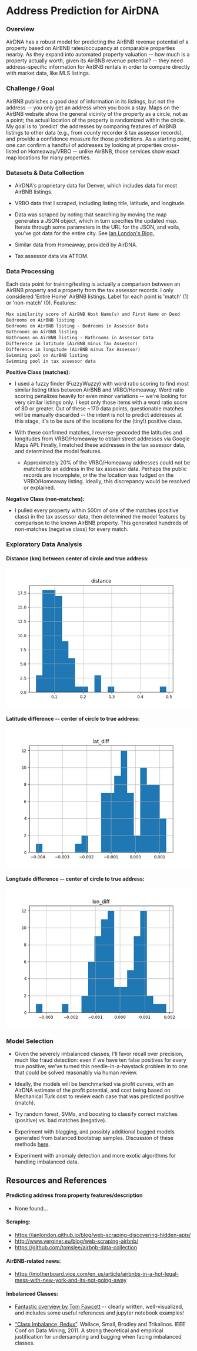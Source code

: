 # Address Prediction for AirDNA

### Overview
AirDNA has a robust model for predicting the AirBNB revenue potential of a property based on AirBNB rates/occupancy at comparable properties nearby.  As they expand into automated property valuation -- how much is a property actually worth, given its AirBNB revenue potential? -- they need address-specific information for AirBNB rentals in order to compare directly with market data, like MLS listings.

### Challenge / Goal
AirBNB publishes a good deal of information in its listings, but not the address -- you only get an address when you book a stay.  Maps on the AirBNB website show the general vicinity of the property as a circle, not as a point; the actual location of the property is randomized within the circle.  My goal is to 'predict' the addresses by comparing features of AirBNB listings to other data (e.g., from county recorder & tax assessor records), and provide a confidence measure for those predictions.  As a starting point, one can confirm a handful of addresses by looking at properties cross-listed on Homeaway/VRBO -- unlike AirBNB, those services show exact map locations for many properties.

### Datasets & Data Collection
* AirDNA's proprietary data for Denver, which includes data for most AirBNB listings.
* VRBO data that I scraped, including listing title, latitude, and longitude.

 * Data was scraped by noting that searching by moving the map generates a JSON object, which in turn specifies the updated map.  Iterate through some parameters in the URL for the JSON, and voila, you've got data for the entire city.  See [Ian London's Blog.](https://ianlondon.github.io/blog/web-scraping-discovering-hidden-apis/)


* Similar data from Homeaway, provided by AirDNA.
* Tax assessor data via ATTOM.

### Data Processing
Each data point for training/testing is actually a comparison between an AirBNB property and a property from the tax assessor records.  I only considered 'Entire Home' AirBNB listings.  Label for each point is 'match' (1) or 'non-match' (0).  Features:
```
Max similarity score of AirBNB Host Name(s) and First Name on Deed
Bedrooms on AirBNB listing
Bedrooms on AirBNB listing - Bedrooms in Assessor Data
Bathrooms on AirBNB listing
Bathrooms on AirBNB listing - Bathrooms in Assessor Data
Difference in latitude (AirBNB minus Tax Assessor)
Difference in longitude (AirBNB minus Tax Assessor)
Swimming pool on AirBNB listing
Swimming pool in tax assessor data
```

**Positive Class (matches):**

 * I used a fuzzy finder (FuzzyWuzzy) with word ratio scoring to find most similar listing titles between AirBNB and VRBO/Homeaway.  Word ratio scoring penalizes heavily for even minor variations -- we're looking for very similar listings only.  I kept only those items with a word ratio score of 80 or greater.  Out of these ~170 data points, questionable matches will be manually discarded -- the intent is not to predict addresses at this stage, it's to be sure of the locations for the (tiny!) positive class.

 * With these confirmed matches, I reverse-geocoded the latitudes and longitudes from VRBO/Homeaway to obtain street addresses via Google Maps API.  Finally, I matched these addresses in the tax assessor data, and determined the model features.

    * Approximately 20% of the VRBO/Homeaway addresses could not be matched to an address in the tax assessor data.  Perhaps the public records are incomplete, or the the location was fudged on the VRBO/Homeaway listing.  Ideally, this discrepancy would be resolved or explained.


**Negative Class (non-matches):**

 * I pulled every property within 500m of one of the matches (positive class) in the tax assessor data, then determined the model features by comparison to the known AirBNB property.  This generated hundreds of non-matches (negative class) for every match.

### Exploratory Data Analysis

#### Distance (km) between center of circle and true address:

![Distance (km) between center of circle and true address:](visualize/Match_Distances.png)

#### Latitude difference -- center of circle to true address:

![Latitude difference -- center of circle to true address:](visualize/latitude_difference_positive_class.png)

#### Longitude difference -- center of circle to true address:

![Longitude difference -- center of circle to true address:](visualize/longitude_difference_positive_class.png)

### Model Selection

* Given the severely imbalanced classes, I'll favor recall over precision, much like fraud detection: even if we have ten false positives for every true positive, we've turned this needle-in-a-haystack problem in to one that could be solved reasonably via human review.

* Ideally, the models will be benchmarked via profit curves, with an AirDNA estimate of the profit potential, and cost being based on Mechanical Turk cost to review each case that was predicted positive (match).

* Try random forest, SVMs, and boosting to classify correct matches (positive) vs. bad matches (negative).

* Experiment with blagging, and possibly additional bagged models generated from balanced bootstrap samples.  Discussion of these methods [here][IC1].

* Experiment with anomaly detection and more exotic algorithms for handling imbalanced data.

## Resources and References

#### Predicting address from property features/description
* None found...

#### Scraping:
* https://ianlondon.github.io/blog/web-scraping-discovering-hidden-apis/
* http://www.verginer.eu/blog/web-scraping-airbnb/
* https://github.com/tomslee/airbnb-data-collection

#### AirBNB-related news:
* https://motherboard.vice.com/en_us/article/airbnbs-in-a-hot-legal-mess-with-new-york-and-its-not-going-away

#### Imbalanced Classes:
* [Fantastic overview by Tom Fawcett][IC1] -- clearly written, well-visualized, and includes some useful references and jupyter notebook examples!

* [“Class Imbalance, Redux”][IC2]. Wallace, Small, Brodley and Trikalinos. IEEE Conf on Data Mining, 2011.  A strong theoretical and empirical justification for undersampling and bagging when facing imbalanced classes.

[IC1]: https://svds.com/learning-imbalanced-classes/#ref6 "Tom Fawcett's Blog"
[IC2]: https://pdfs.semanticscholar.org/a8ef/5a810099178b70d1490a4e6fc4426b642cde.pdf
